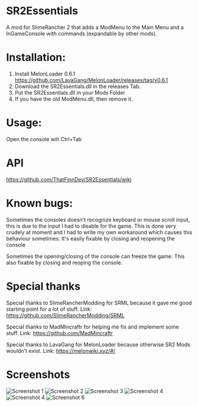# SR2Essentials
 A mod for SlimeRancher 2 that adds a ModMenu to the Main Menu and a InGameConsole with commands (expandable by other mods).

 # Installation:
  1. Install MelonLoader 0.6.1 https://github.com/LavaGang/MelonLoader/releases/tag/v0.6.1
  2. Download the SR2Essentials.dll in the releases Tab.
  3. Put the SR2Essentials.dll in your Mods Folder
  4. If you have the old ModMenu.dll, then remove it.

# Usage:
 Open the console wih Ctrl+Tab

# API
 https://github.com/ThatFinnDev/SR2Essentials/wiki

# Known bugs:
 Sometimes the consoles doesn't recognize keyboard or mouse scroll input, this is due to the input I had to disable for the game. This is done very crudely at moment and I had to write my own workaround which causes this behaviour sometimes. It's easily fixable by closing and reopening the console

 Sometimes the opening/closing of the console can freeze the game. This also fixable by closing and reoping the console.

# Special thanks
 Special thanks to SlimeRancherModding for SRML
 because it gave me good starting point for a lot of stuff.
 Link: https://github.com/SlimeRancherModding/SRML

 Special thanks to MadMincraftr for helping me fix and implement some stuff.
 Link: https://github.com/MadMincraftr
 
 Special thanks to LavaGang for MelonLoader
 because otherwise SR2 Mods wouldn't exist.
 Link: https://melonwiki.xyz/#/
# Screenshots
![Screenshot 1](https://github.com/ThatFinnDev/SR2Essentials/blob/main/Screenshot1.png?raw=true)
![Screenshot 2](https://github.com/ThatFinnDev/SR2Essentials/blob/main/Screenshot2.png?raw=true)
![Screenshot 3](https://github.com/ThatFinnDev/SR2Essentials/blob/main/Screenshot3.png?raw=true)
![Screenshot 4](https://github.com/ThatFinnDev/SR2Essentials/blob/main/Screenshot4.png?raw=true)
![Screenshot 4](https://github.com/ThatFinnDev/SR2Essentials/blob/main/Screenshot4.png?raw=true)
![Screenshot 6](https://github.com/ThatFinnDev/SR2Essentials/blob/experimental/Screenshot6.png?raw=true)




